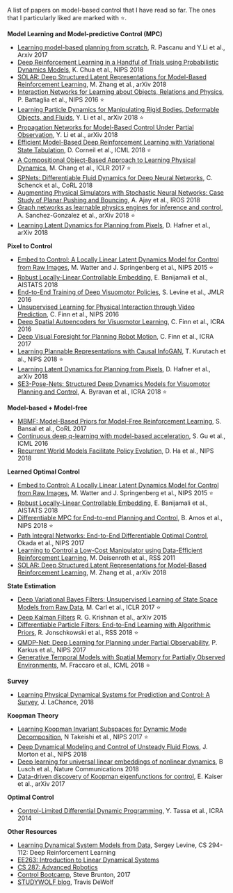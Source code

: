 A list of papers on model-based control that I have read so far. The ones that I particularly liked are marked with :star:.

**Model Learning and Model-predictive Control (MPC)**
- [Learning model-based planning from scratch](https://arxiv.org/abs/1707.06170), R. Pascanu and Y.Li et al., Arxiv 2017
- [Deep Reinforcement Learning in a Handful of Trials using Probabilistic Dynamics Models](https://arxiv.org/abs/1805.12114), K. Chua et al., NIPS 2018
- [SOLAR: Deep Structured Latent Representations for Model-Based Reinforcement Learning](https://arxiv.org/abs/1808.09105), M. Zhang et al., arXiv 2018
- [Interaction Networks for Learning about Objects, Relations and Physics](https://arxiv.org/abs/1612.00222), P. Battaglia et al., NIPS 2016 :star:
- [Learning Particle Dynamics for Manipulating Rigid Bodies, Deformable Objects, and Fluids](https://arxiv.org/abs/1810.01566), Y. Li et al., arXiv 2018 :star:
- [Propagation Networks for Model-Based Control Under Partial Observation](https://arxiv.org/abs/1809.11169), Y. Li et al., arXiv 2018
- [Efficient Model-Based Deep Reinforcement Learning with Variational State Tabulation](https://arxiv.org/abs/1802.04325), D. Corneil et al., ICML 2018 :star:
- [A Compositional Object-Based Approach to Learning Physical Dynamics](https://arxiv.org/abs/1612.00341), M. Chang et al., ICLR 2017 :star:
- [SPNets: Differentiable Fluid Dynamics for Deep Neural Networks](https://arxiv.org/abs/1806.06094), C. Schenck et al., CoRL 2018
- [Augmenting Physical Simulators with Stochastic Neural Networks: Case Study of Planar Pushing and Bouncing](https://arxiv.org/abs/1808.03246), A. Ajay et al., IROS 2018
- [Graph networks as learnable physics engines for inference and control](https://arxiv.org/abs/1806.01242), A. Sanchez-Gonzalez et al., arXiv 2018 :star:
- [Learning Latent Dynamics for Planning from Pixels](https://arxiv.org/abs/1811.04551), D. Hafner et al., arXiv 2018


**Pixel to Control**
- [Embed to Control: A Locally Linear Latent Dynamics Model for Control from Raw Images](https://arxiv.org/abs/1506.07365), M. Watter and J. Springenberg et al., NIPS 2015 :star:
- [Robust Locally-Linear Controllable Embedding](https://arxiv.org/abs/1710.05373), E. Banijamali et al., AISTATS 2018
- [End-to-End Training of Deep Visuomotor Policies](https://arxiv.org/abs/1504.00702), S. Levine et al., JMLR 2016 
- [Unsupervised Learning for Physical Interaction through Video Prediction](https://arxiv.org/abs/1605.07157), C. Finn et al., NIPS 2016
- [Deep Spatial Autoencoders for Visuomotor Learning](https://arxiv.org/abs/1509.06113), C. Finn et al., ICRA 2016
- [Deep Visual Foresight for Planning Robot Motion](https://arxiv.org/abs/1610.00696), C. Finn et al., ICRA 2017
- [Learning Plannable Representations with Causal InfoGAN](https://arxiv.org/abs/1807.09341), T. Kurutach et al., NIPS 2018 :star:
- [Learning Latent Dynamics for Planning from Pixels](https://arxiv.org/abs/1811.04551), D. Hafner et al., arXiv 2018
- [SE3-Pose-Nets: Structured Deep Dynamics Models for Visuomotor Planning and Control](https://arxiv.org/abs/1710.00489), A. Byravan et al., ICRA 2018 :star:

**Model-based + Model-free**
- [MBMF: Model-Based Priors for Model-Free Reinforcement Learning](https://arxiv.org/abs/1709.03153), S. Bansal et al., CoRL 2017
- [Continuous deep q-learning with model-based acceleration](https://arxiv.org/abs/1603.00748), S. Gu et al., ICML 2016
- [Recurrent World Models Facilitate Policy Evolution](https://arxiv.org/abs/1809.01999), D. Ha et al., NIPS 2018

**Learned Optimal Control**
- [Embed to Control: A Locally Linear Latent Dynamics Model for Control from Raw Images](https://arxiv.org/abs/1506.07365), M. Watter and J. Springenberg et al., NIPS 2015 :star:
- [Robust Locally-Linear Controllable Embedding](https://arxiv.org/abs/1710.05373), E. Banijamali et al., AISTATS 2018
- [Differentiable MPC for End-to-end Planning and Control](https://arxiv.org/abs/1810.13400), B. Amos et al., NIPS 2018 :star:
- [Path Integral Networks: End-to-End Differentiable Optimal Control](https://arxiv.org/abs/1706.09597), Okada et al., NIPS 2017
- [Learning to Control a Low-Cost Manipulator using Data-Efficient Reinforcement Learning](http://www.roboticsproceedings.org/rss07/p08.pdf), M. Deisenroth et al., RSS 2011
- [SOLAR: Deep Structured Latent Representations for Model-Based Reinforcement Learning](https://arxiv.org/abs/1808.09105), M. Zhang et al., arXiv 2018

**State Estimation**
- [Deep Variational Bayes Filters: Unsupervised Learning of State Space Models from Raw Data](https://arxiv.org/abs/1605.06432), M. Carl et al., ICLR 2017 :star:
- [Deep Kalman Filters](https://arxiv.org/abs/1511.05121) R. G. Krishnan et al., arXiv 2015
- [Differentiable Particle Filters: End-to-End Learning with Algorithmic Priors](https://arxiv.org/abs/1805.11122), R. Jonschkowski et al., RSS 2018 :star:
- [QMDP-Net: Deep Learning for Planning under Partial Observability](https://arxiv.org/abs/1703.06692), P. Karkus et al., NIPS 2017
- [Generative Temporal Models with Spatial Memory for Partially Observed Environments](https://arxiv.org/abs/1804.09401), M. Fraccaro et al., ICML 2018 :star:

**Survey**
- [Learning Physical Dynamical Systems for Prediction and Control: A Survey](https://www.cs.princeton.edu/courses/archive/spring18/cos598B/public/projects/LiteratureReview/COS598B_spr2018_PhysicalDynamicalSystems.pdf), J. LaChance, 2018

**Koopman Theory**
- [Learning Koopman Invariant Subspaces for Dynamic Mode Decomposition](https://arxiv.org/abs/1710.04340), N Takeishi et al., NIPS 2017 :star:
- [Deep Dynamical Modeling and Control of Unsteady Fluid Flows](https://arxiv.org/abs/1805.07472), J. Morton et al., NIPS 2018 
- [Deep learning for universal linear embeddings of nonlinear dynamics](https://arxiv.org/abs/1712.09707), B Lusch et al., Nature Communications 2018
- [Data-driven discovery of Koopman eigenfunctions for control](https://arxiv.org/abs/1707.01146), E. Kaiser et al., arXiv 2017

**Optimal Control**
- [Control-Limited Differential Dynamic Programming](https://homes.cs.washington.edu/~todorov/papers/TassaICRA14.pdf), Y. Tassa et al., ICRA 2014

**Other Resources**
- [Learning Dynamical System Models from Data](http://rll.berkeley.edu/deeprlcoursesp17/docs/week_3_lecture_1_dynamics_learning.pdf), Sergey Levine, CS 294-112: Deep Reinforcement Learning
- [EE263: Introduction to Linear Dynamical Systems](http://ee263.stanford.edu/lectures.html)
- [CS 287: Advanced Robotics](https://people.eecs.berkeley.edu/~pabbeel/cs287-fa15/)
- [Control Bootcamp](https://www.youtube.com/watch?v=Pi7l8mMjYVE&list=PLMrJAkhIeNNR20Mz-VpzgfQs5zrYi085m), Steve Brunton, 2017
- [STUDYWOLF blog](https://studywolf.wordpress.com/), Travis DeWolf
